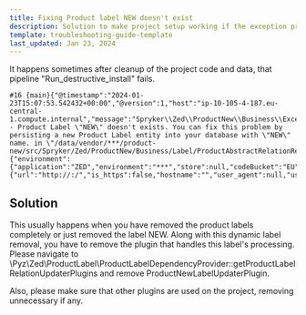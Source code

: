 ```yaml
---
title: Fixing Product label NEW doesn't exist
description: Solution to make project setup working if the exception product label NEW doesn't exist occurres.
template: troubleshooting-guide-template
last_updated: Jan 23, 2024
---
```



It happens sometimes after cleanup of the project code and data, that pipeline "Run_destructive_install" fails.

```
#16 {main}{"@timestamp":"2024-01-23T15:07:53.542432+00:00","@version":1,"host":"ip-10-105-4-187.eu-central-1.compute.internal","message":"Spryker\\Zed\\ProductNew\\Business\\Exception\\ProductLabelNewNotFoundException - Product Label \"NEW\" doesn't exists. You can fix this problem by persisting a new Product Label entity into your database with \"NEW\" name. in \"/data/vendor/***/product-new/src/Spryker/Zed/ProductNew/Business/Label/ProductAbstractRelationReader.php::86\"","type":"ZED","channel":"Zed","level":"CRITICAL","monolog_level":500,"extra":{"environment":{"application":"ZED","environment":"***","store":null,"codeBucket":"EU","locale":"en_US"},"server":{"url":"http://:/","is_https":false,"hostname":"","user_agent":null,"user_ip":null,"request_method":"cli","referer":null},
```

## Solution

This usually happens when you have removed the product labels completely or just removed the label NEW.
Along with this dynamic label removal, you have to remove the plugin that handles this label's processing.
Please navigate to \Pyz\Zed\ProductLabel\ProductLabelDependencyProvider::getProductLabelRelationUpdaterPlugins  and remove ProductNewLabelUpdaterPlugin.

Also, please make sure that other plugins are used on the project, removing unnecessary if any.


